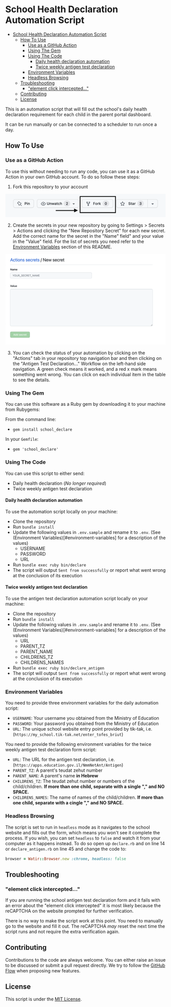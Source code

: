 # School Health Declaration Automation Script

- [School Health Declaration Automation Script](#school-health-declaration-automation-script)
  * [How To Use](#how-to-use)
    + [Use as a GitHub Action](#use-as-a-github-action)
    + [Using The Gem](#using-the-gem)
    + [Using The Code](#using-the-code)
      - [Daily health declaration automation](#daily-health-declaration-automation)
      - [Twice weekly antigen test declaration](#twice-weekly-antigen-test-declaration)
    + [Environment Variables](#environment-variables)
    + [Headless Browsing](#headless-browsing)
  * [Troubleshooting](#troubleshooting)
    + ["element click intercepted..."](#-element-click-intercepted-)
  * [Contributing](#contributing)
  * [License](#license)

This is an automation script that will fill out the school's daily health declaration requirement for each child in the parent portal dashboard.

It can be run manually or can be connected to a scheduler to run once a day.

## How To Use

### Use as a GitHub Action

To use this without needing to run any code, you can use it as a GitHub Action in your own GitHub account. To do so follow these steps:

1. Fork this repository to your account

![](readme_images/point_to_fork.png)

2. Create the secrets in your new repository by going to Settings > Secrets > Actions and clicking the "New Repository Secret" for each new secret. Add the correct name for the secret in the "Name" field" and your value in the "Value" field. For the list of secrets you need refer to the [Environment Variables](#environment-variables) section of this README.

![](readme_images/new_repo_secret.png)

3. You can check the status of your automation by clicking on the "Actions" tab in your repository top navigation bar and then clicking on the "Antigen Test Declaration..." Workflow on the left-hand side navigation. A green check means it worked, and a red x mark means something went wrong. You can click on each individual item in the table to see the details.

### Using The Gem

You can use this software as a Ruby gem by downloading it to your machine from Rubygems:

From the command line:
* `gem install school_declare`

In your `Gemfile`:
* `gem 'school_declare'`

### Using The Code

You can use this script to either send:

* Daily health declaration (*No longer required*)
* Twice weekly antigen test declaration

#### Daily health declaration automation

To use the automation script locally on your machine:

* Clone the repository
* Run `bundle install`
* Update the following values in `.env.sample` and rename it to `.env`. (See (Environment Variables)[#environment-variables] for a description of the values)
  * USERNAME
  * PASSWORD
  * URL
* Run `bundle exec ruby bin/declare`
* The script will output `Sent from successfully` or report what went wrong at the conclusion of its execution

#### Twice weekly antigen test declaration

To use the antigen test declaration automation script locally on your machine:

* Clone the repository
* Run `bundle install`
* Update the following values in `.env.sample` and rename it to `.env`. (See (Environment Variables)[#environment-variables] for a description of the values)
  * URL
  * PARENT_TZ
  * PARENT_NAME
  * CHILDRENS_TZ
  * CHILDRENS_NAMES
* Run `bundle exec ruby bin/declare_antigen`
* The script will output `Sent from successfully` or report what went wrong at the conclusion of its execution

### Environment Variables

You need to provide three environment variables for the daily automation script:

* `USERNAME`: Your username you obtained from the Ministry of Education
* `PASSWORD`: Your password you obtained from the Ministry of Education
* `URL`: The unique school website entry point provided by tik-tak, i.e. (`https://my_school.tik-tak.net/enter_tofes_briut`)

You need to provide the following environment variables for the twice weekly antigen test declaration form script:

  * `URL`: The URL for the antigen test declaration, i.e. (`https://apps.education.gov.il/NmmNetAnt/Antigen`)
  * `PARENT_TZ`: A parent's teudat zehut number
  * `PARENT_NAME`: A parent's name **in Hebrew**
  * `CHILDRENS_TZ`: The teudat zehut number or numbers of the child/children. **If more than one child, separate with a single "," and NO SPACE.**
  * `CHILDRENS_NAMES`: The name of names of the child/children. **If more than one child, separate with a cingle "," and NO SPACE.**

### Headless Browsing

The script is set to run in `headless` mode as it navigates to the school website and fills out the form, which means you won't see it complete the process. If you wish, you can set `headless` to `false` and watch it from your computer as it happens instead. To do so open up `declare.rb` and on line 14 or `declare_antigen.rb` on line 45 and change the code to:

```ruby
browser = Watir::Browser.new :chrome, headless: false
```

## Troubleshooting

### "element click intercepted..."

If you are running the school antigen test declaration form and it fails with an error about the "element click intercepted" it is most likely because the reCAPTCHA on the website prompted for further verification.

There is no way to make the script work at this point. You need to manually go to the website and fill it out. The reCAPTCHA *may* reset the next time the script runs and not require the extra verification again.

## Contributing

Contributions to the code are always welcome. You can either raise an issue to be discussed or submit a pull request directly. We try to follow the [GitHub Flow](https://guides.github.com/introduction/flow/) when proposing new features.

## License

This script is under the [MIT License](LICENSE.txt).
